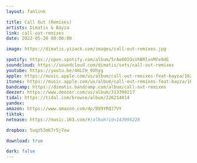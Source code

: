 ```yaml
---
layout: fanlink

title: Call Out (Remixes)
artists: Dimatis & Bayza
link: call-out-remixes
date: 2022-05-20 00:00:00

image: https://dimatis.yizack.com/images/call-out-remixes.jpg

spotify: https://open.spotify.com/album/5rAeO0IOsVhBRlxnMfe9dE
soundcloud: https://soundcloud.com/dimatis/sets/call-out-remixes
youtube: https://youtu.be/4mLCH_9Uhyg
apple: https://music.apple.com/us/album/call-out-remixes-feat-bayza/1620873368?app=music&ls=1
itunes: https://music.apple.com/us/album/call-out-remixes-feat-bayza/1620873368?app=itunes&ls=1
bandcamp: https://dimatis.bandcamp.com/album/call-out-remixes
deezer: https://www.deezer.com/us/album/313398217
tidal: https://tidal.com/browse/album/226214014
yandex: 
amazon: https://www.amazon.com/dp/B09YRQJ7VY
tiktok: 
netease: https://music.163.com/#/album?id=143956228

dropbox: 5uqz53m67r5j7ow

download: true

dark: false
---
```

